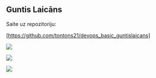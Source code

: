 ## Guntis Laicāns


Saite uz repozitoriju:


[https://github.com/tontons21/devops_basic_guntislaicans]


![]('Screenshot_1.png')


![]('Screenshot_2.png')


![]('Screenshot_3.png')
